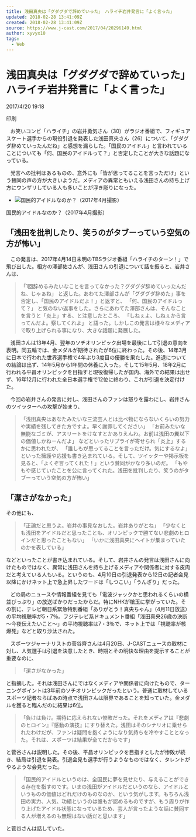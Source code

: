 ```yaml
---
title: 浅田真央は「グダグダで辞めていった」　ハライチ岩井発言に「よく言った」
updated: 2018-02-28 13:41:09Z
created: 2018-02-28 13:41:09Z
source: https://www.j-cast.com/2017/04/20296149.html
author: xyvyx10
tags:
  - Web
---
```


# 浅田真央は「グダグダで辞めていった」 ハライチ岩井発言に「よく言った」

2017/4/20 19:18

印刷

   お笑いコンビ「ハライチ」の岩井勇気さん（30）がラジオ番組で、フィギュアスケート選手からの現役引退を発表した浅田真央さん（26）について、「グダグダ辞めていったんだね」と感想を漏らした。「国民のアイドル」と言われていることについても「何、国民のアイドルって？」と否定したことが大きな話題になっている。

   発言への批判はあるものの、意外にも「皆が思ってることを言っただけ」という賛同の声の方が大きいようだ。メディアの異常ともいえる浅田さんの持ち上げ方にウンザリしている人も多いことが浮き彫りになった。

- ![国民的アイドルなのか？（2017年4月撮影）](../_resources/c0dbe195eff282a5c40b0258c8669bf1.jpg)

国民的アイドルなのか？（2017年4月撮影）

## 「浅田を批判したり、笑うのがタブーっていう空気の方が怖い」

   この発言は、2017年4月14日未明のTBSラジオ番組「ハライチのターン！」で飛び出した。相方の澤部佑さんが、浅田さんの引退について話を振ると、岩井さんは、

> 「1回辞めるみたいなことを言ってなかった？グダグダ辞めていったんだね、じゃぁね」
と返した。あわてた澤部さんが「グダグダ辞めた」事を否定し、「国民のアイドルだよ！」と返すと、
> 「何、国民のアイドルって？」
と気のない返事をした。さらにあわてた澤部さんは、そんなことを言うと「炎上」する、と注意したところ、
> 「しねぇよ、しねぇから言ってんだよ。察してくれよ」
と語った。しかしこの発言は様々なメディアで取り上げられる事になり、大きな話題に発展した。

   浅田さんは13年4月、翌年のソチオリンピック出場を最後にして引退の意向を表明。同五輪では、金メダルが期待されたが6位に終わった。その後、14年3月に日本で行われた世界選手権で4年ぶり3度目の優勝を果たした。進退についての結論は出ず、14年5月から1年間の休養に入った。そして15年5月、18年2月に行われる平昌オリンピックを目指すと現役復帰したが国内、海外での結果は出せず、16年12月に行われた全日本選手権で12位に終わり、これが引退を決定付けた。

   今回の岩井さんの発言に対し、浅田さんのファンは怒りを露わにし、岩井さんのツイッターへの攻撃が始まり、
> 「浅田真央はあなたみたいな三流芸人とは比べ物にならないくらいの努力や実績を残してきた方ですよ。早く謝罪してください」
> 「お前みたいな無能なゴミが、アスリートをけなすとかありえんわ。お前は浅田の糞以下の価値しかねーんだよ」
などといったリプライが寄せられ「炎上」するかに思われたが、
> 「誰しもが思ってることを言っただけ。気にするなよ」
といった擁護や応援も書き込まれている。そして、ツイッターや掲示板を見ると、「よくぞ言ってくれた！」という賛同がかなり多いのだ。
> 「もやもや感じていたことを公に言ってくれた。浅田を批判したり、笑うのがタブーっていう空気の方が怖い」

## 「潔さがなかった」

その他にも、
> 「正論だと思うよ。岩井の事見なおした。岩井ありがとね」
> 「少なくとも浅田をアイドルだと思ったことも、オリンピックで勝てない悲劇のヒロインだと思ったこともない」
> 「いかに浅田真央にヘイトが集まっていたのかを表している」

などといったことが書き込まれている。そして、岩井さんの発言は浅田さんに向けたものではなく、異常に浅田さんを持ち上げるメディアや関係者に対する皮肉だと考えている人もいる。というのも、4月10日の引退発表から12日の記者会見以降にかけネット上で急上昇したワードは「しつこい」「うんざり」だった。

   どの局のニュースや情報番組を見ても「電波ジャックかと思われるくらいの横並びっぷり」の放送ばかりだったからだ。特にNHKが槍玉に挙がっていた。その割に、テレビ朝日系緊急特別番組「ありがとう！真央ちゃん」（4月11日放送）の平均視聴率が5・7％。フジテレビ系ドキュメント番組「浅田真央26歳の決断～今夜伝えたいこと～」の平均視聴率は7・3％で、ネット上では「視聴率が核爆死」などと取り沙汰された。

   スポーツジャーナリストの菅谷齊さんは4月20日、J-CASTニュースの取材に対し、人気選手は引退を決意したとき、時期とその明快な理由を提示することが重要なのに、

> 「潔さがなかった」

と指摘した。それは浅田さんにではなくメディアや関係者に向けたもので、ターニングポイントは3年前のソチオリンピックだったという。普通に取材しているスポーツ記者ならばあの時点で浅田さんは限界であることを知っていた。金メダルを獲ると臨んだのに結果は6位。

> 「負けは負け。期待に応えられない惨敗だった。それをメディアは『悲劇のヒロイン』『感動の演技』にすり替えた。浅田はそのシナリオに乗せられたわけだが、ファンは疑問を抱くようになり気持ちを冷やすこととなった。それは、スポーツは結果が全てだからです」

と菅谷さんは説明した。その後、平昌オリンピックを目指すとしたが惨敗が続き、結局は引退を発表。引退会見も選手が行うようなものではなく、タレントがやるような会見だった。

> 「国民的アイドルというのは、全国民に夢を見せたり、与えることができる存在を指すのです。いまの浅田がアイドルだというのなら、アイドルというものの価値はどれだけのものなのか、という気がします。もちろん浅田の実力、人気、功績というのは誰もが認めるものですが、もう周りが作り上げたアイドル状態になっているため、芸人が言ったような話に賛同する人が増えるのも無理はない話だと思います」

と菅谷さんは話していた。